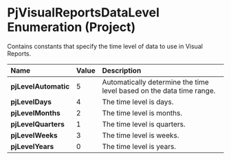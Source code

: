 
# PjVisualReportsDataLevel Enumeration (Project)

Contains constants that specify the time level of data to use in Visual Reports.



|**Name**|**Value**|**Description**|
|:-----|:-----|:-----|
|**pjLevelAutomatic**|5|Automatically determine the time level based on the data time range.|
|**pjLevelDays**|4|The time level is days.|
|**pjLevelMonths**|2|The time level is months.|
|**pjLevelQuarters**|1|The time level is quarters.|
|**pjLevelWeeks**|3|The time level is weeks.|
|**pjLevelYears**|0|The time level is years.|
